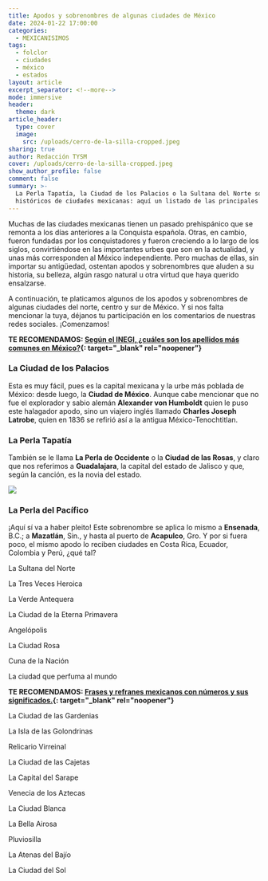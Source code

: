 ```yaml
---
title: Apodos y sobrenombres de algunas ciudades de México
date: 2024-01-22 17:00:00
categories:
  - MEXICANISIMOS
tags:
  - folclor
  - ciudades
  - méxico
  - estados
layout: article
excerpt_separator: <!--more-->
mode: immersive
header:
  theme: dark
article_header:
  type: cover
  image:
    src: /uploads/cerro-de-la-silla-cropped.jpeg
sharing: true
author: Redacción TYSM
cover: /uploads/cerro-de-la-silla-cropped.jpeg
show_author_profile: false
comment: false
summary: >-
  La Perla Tapatía, la Ciudad de los Palacios o la Sultana del Norte son apodos
  históricos de ciudades mexicanas: aquí un listado de las principales
---
```

Muchas de las ciudades mexicanas tienen un pasado prehispánico que se remonta a los días anteriores a la Conquista española. Otras, en cambio, fueron fundadas por los conquistadores y fueron creciendo a lo largo de los siglos, convirtiéndose en las importantes urbes que son en la actualidad, y unas más corresponden al México independiente. Pero muchas de ellas, sin importar su antigüedad, ostentan apodos y sobrenombres que aluden a su historia, su belleza, algún rasgo natural u otra virtud que haya querido ensalzarse.

A continuación, te platicamos algunos de los apodos y sobrenombres de algunas ciudades del norte, centro y sur de México. Y si nos falta mencionar la tuya, déjanos tu participación en los comentarios de nuestras redes sociales. ¡Comenzamos!

**TE RECOMENDAMOS:&nbsp;[Según el INEGI, ¿cuáles son los apellidos más comunes en México?](https://blog.tonoysumariachi.com/mexicanisimos/2022/12/02/segun-el-inegi-cuales-son-los-apellidos-mas-comunes-en-mexico.html){: target="_blank" rel="noopener"}**

### La Ciudad de los Palacios

Esta es muy fácil, pues es la capital mexicana y la urbe más poblada de México: desde luego, la **Ciudad de México**. Aunque cabe mencionar que no fue el explorador y sabio alemán **Alexander von Humboldt** quien le puso este halagador apodo, sino un viajero inglés llamado&nbsp;**Charles Joseph Latrobe**, quien en 1836 se refirió así a la antigua México-Tenochtitlan.

### La Perla Tapatía

También se le llama **La Perla de Occidente** o la **Ciudad de las Rosas**, y claro que nos referimos a **Guadalajara**, la capital del estado de Jalisco y que, según la canción, es la novia del estado.

![](https://upload.wikimedia.org/wikipedia/commons/thumb/b/b6/Guadalajara%C2%B4s_Cathedral%2C_Jalisco%2C_Mexico.jpg/576px-Guadalajara%C2%B4s_Cathedral%2C_Jalisco%2C_Mexico.jpg)

### La Perla del Pacífico

¡Aquí sí va a haber pleito! Este sobrenombre se aplica lo mismo a **Ensenada**, B.C.; a **Mazatlán**, Sin., y hasta al puerto de **Acapulco**, Gro. Y por si fuera poco, el mismo apodo lo reciben ciudades en Costa Rica, Ecuador, Colombia y Perú, ¿qué tal?

La Sultana del Norte

La Tres Veces Heroica

La Verde Antequera&nbsp;

La Ciudad de la Eterna Primavera

Angelópolis

La Ciudad Rosa

Cuna de la Nación

La ciudad que perfuma al mundo

**TE RECOMENDAMOS:&nbsp;[Frases y refranes mexicanos con números y sus significados.](https://blog.tonoysumariachi.com/mexicanisimos/2022/08/09/frases-y-refranes-mexicanos-con-numeros-y-sus-significados.html){: target="_blank" rel="noopener"}**

La Ciudad de las Gardenias

La Isla de las Golondrinas

Relicario Virreinal

La Ciudad de las Cajetas

La Capital del Sarape

Venecia de los Aztecas

La Ciudad Blanca

La Bella Airosa

Pluviosilla

La Atenas del Bajío

La Ciudad del Sol